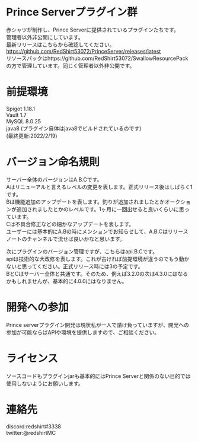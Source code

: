 # Prince Serverプラグイン群
赤シャツが制作し、Prince Serverに提供されているプラグインたちです。  
管理者以外非公開にしています。  
最新リリースはこちらから確認してください。https://github.com/RedShirt53072/PrinceServer/releases/latest  
リソースパックはhttps://github.com/RedShirt53072/SwallowResourcePack の方で管理しています。同じく管理者以外非公開です。  

# 前提環境
Spigot 1.18.1  
Vault 1.7  
MySQL 8.0.25  
java8 (プラグイン自体はjava8でビルドされているのです)  
(最終更新:2022/2/19)

# バージョン命名規則  
サーバー全体のバージョンはA.B.Cです。  
Aはリニューアルと言えるレベルの変更を表します。正式リリース後はしばらく1です。  
Bは機能追加のアップデートを表します。釣りが追加されましたとかオークションが追加されましたとかのレベルです。1ヶ月に一回出せると良いくらいに思っています。  
Cは不具合修正などの細かなアップデートを表します。  
ユーザーには基本的にA.Bの時にメンションでお知らせして、A.B.Cはリリースノートのチャンネルで流せば良いかなと思います。  

次にプラグインのバージョン管理ですが、こちらはapi.B.Cです。  
apiは技術的な大改修を表します。これが古ければ前提環境が違うのでもう動かないと思ってください。正式リリース時には3の予定です。  
BとCはサーバー全体と共通です。そのため、例えば3.2.0の次は4.3.0にはなるかもしれませんが、基本的に4.0.0にはなりません。

#

# 開発への参加
Prince serverプラグイン開発は現状私が一人で請け負っていますが、開発への参加が可能ならばAPIや環境を提供しますので、ご相談ください。

# ライセンス
ソースコードもプラグインjarも基本的にはPrince Serverと関係のない目的では使用しないようにお願いします。  

# 連絡先
discord:redshirt#3338  
twitter:@redshirtMC  
